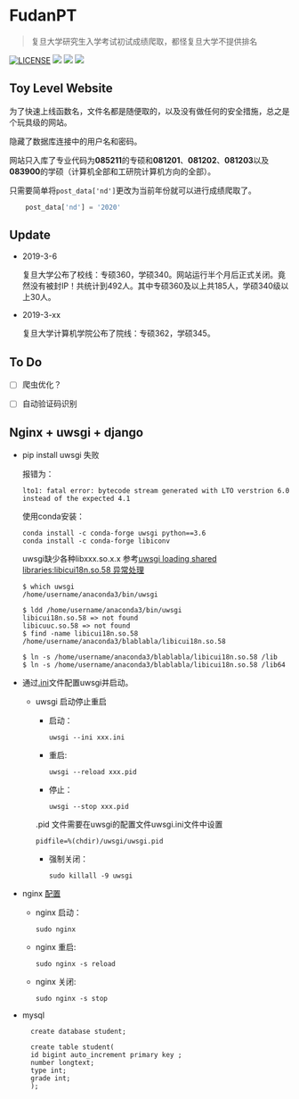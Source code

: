 # FudanPT
>复旦大学研究生入学考试初试成绩爬取，都怪复旦大学不提供排名

[![LICENSE](https://img.shields.io/badge/license-MIT-blue.svg)](LICENSE) ![](https://img.shields.io/badge/django-2.0-green.svg) ![](https://img.shields.io/badge/pymysql-0.9.3-green.svg) ![](https://img.shields.io/badge/BeautifulSoup-4.9.3-green.svg)

## Toy Level Website

为了快速上线函数名，文件名都是随便取的，以及没有做任何的安全措施，总之是个玩具级的网站。

隐藏了数据库连接中的用户名和密码。

网站只入库了专业代码为**085211**的专硕和**081201**、**081202**、**081203**以及**083900**的学硕（计算机全部和工研院计算机方向的全部）。

只需要简单将`post_data['nd']`更改为当前年份就可以进行成绩爬取了。
```python
    post_data['nd'] = '2020'
```

## Update

- 2019-3-6

    复旦大学公布了校线：专硕360，学硕340。网站运行半个月后正式关闭。竟然没有被封IP！共统计到492人。其中专硕360及以上共185人，学硕340级以上30人。
  
- 2019-3-xx

    复旦大学计算机学院公布了院线：专硕362，学硕345。

## To Do

- [ ] 爬虫优化？

- [ ] 自动验证码识别


## Nginx + uwsgi + django

- pip install uwsgi 失败

    报错为：
    ```shell
    lto1: fatal error: bytecode stream generated with LTO verstrion 6.0 instead of the expected 4.1
    ```

    使用conda安装：
    ```shell
    conda install -c conda-forge uwsgi python==3.6
    conda install -c conda-forge libiconv
    ```
  
    uwsgi缺少各种libxxx.so.x.x
    参考[uwsgi loading shared libraries:libicui18n.so.58 异常处理](https://blog.csdn.net/MarsYWK/article/details/86704428)
    ```shell
    $ which uwsgi
    /home/username/anaconda3/bin/uwsgi
    
    $ ldd /home/username/anaconda3/bin/uwsgi
    libicui18n.so.58 => not found
    libicuuc.so.58 => not found
    $ find -name libicui18n.so.58 
    /home/username/anaconda3/blablabla/libicui18n.so.58
   
    $ ln -s /home/username/anaconda3/blablabla/libicui18n.so.58 /lib
    $ ln -s /home/username/anaconda3/blablabla/libicui18n.so.58 /lib64
    ```

- 通过[.ini](mysite_uwsgi.ini)文件配置uwsgi并启动。

    - uwsgi 启动停止重启

        - 启动：
            ```shell
            uwsgi --ini xxx.ini
            ```
        
        - 重启:
            ```shell
            uwsgi --reload xxx.pid
            ```
        
        - 停止：
            ```shell
            uwsgi --stop xxx.pid
            ```
        .pid 文件需要在uwsgi的配置文件uwsgi.ini文件中设置
        ```shell
        pidfile=%(chdir)/uwsgi/uwsgi.pid
        ```

        - 强制关闭：
            ```shell
            sudo killall -9 uwsgi
            ```

- nginx [配置](nginx_conf)

    - nginx 启动：
        ```shell
        sudo nginx
        ```
    - nginx 重启:
        ```shell
        sudo nginx -s reload
        ```
    - nginx 关闭:
        ```shell
        sudo nginx -s stop
        ```

- mysql

  ```mysql
    create database student;
  
    create table student(
    id bigint auto_increment primary key ;
    number longtext;
    type int;
    grade int;
    );
    
  ```
